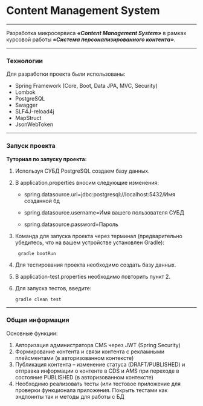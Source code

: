 ﻿# Content Management System
____

Разработка микросервиса ***«Content Management System»*** в рамках курсовой работы 
 ***«Система персонализированного контента»***.
____

### Технологии
Для разработки проекта были использованы:

* Spring Framework (Core, Boot, Data JPA, MVC, Security)
* Lombok
* PostgreSQL
* Swagger
* SLF4J-reload4j
* MapStruct
* JsonWebToken
****
### Запуск проекта
**Туториал по запуску проекта:**

1. Используя СУБД PostgreSQL создаем базу данных. 
2. В application.properties вносим следующие изменения:

    * spring.datasource.url=jdbc:postgresql://localhost:5432/Имя созданной бд

    * spring.datasource.username=Имя вашего пользователя СУБД

    * spring.datasource.password=Пароль

3. Команда для запуска проекта через терминал (предварительно убедитесь, что на вашем устройстве установлен Gradle):

        gradle bootRun

4. Для тестирования проекта необходимо создать базу данных.
5. В application-test.properties необходимо повторить пункт 2.
6. Для запуска тестов, введите:

       gradle clean test
---
### Общая информация
Основные функции:
1. Авторизация администратора CMS через	JWT (Spring Security)
2. Формирование	контента и связи контента с рекламными плейсментами (в
   авторизованном контексте)
3. Публикация контента – изменение статуса (DRAFT/PUBLISHED) и отправка
   информации о	контенте в CDS и AMS при переходе в	состояние PUBLISHED (в
   авторизованном контексте)
4. Необходимо реализовать тесты (или тестовое приложение для проверки
   функционала	приложения.	Покрыть	тестами	как	эндпоинты так и методы для
   работы с БД
